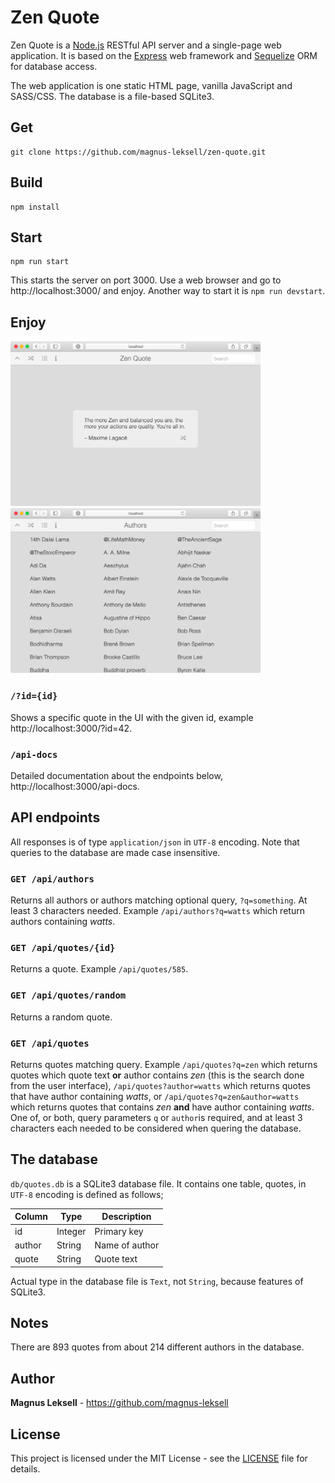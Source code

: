 # Zen Quote

Zen Quote is a [Node.js](https://github.com/nodejs) RESTful API server and a single-page web application. It is based on the [Express](http://expressjs.com/) web framework and [Sequelize](https://sequelize.org/) ORM for database access.

The web application is one static HTML page, vanilla JavaScript and SASS/CSS. The database is a file-based SQLite3.

## Get

    git clone https://github.com/magnus-leksell/zen-quote.git

## Build

    npm install

## Start

    npm run start

This starts the server on port 3000. Use a web browser and go to http://localhost:3000/ and enjoy. Another way to start it is `npm run devstart`.

## Enjoy

<a href="./docs/images/zen-quote.png" target="_blank"><img src="./docs/images/zen-quote.png" width="400"></a>
<a href="./docs/images/authors.png" target="_blank"><img src="./docs/images/authors.png" width="400"></a>

### `/?id={id}`

Shows a specific quote in the UI with the given id, example http://localhost:3000/?id=42.

### `/api-docs`

Detailed documentation about the endpoints below, http://localhost:3000/api-docs.

## API endpoints

All responses is of type `application/json` in `UTF-8` encoding. Note that queries to the database are made case insensitive.

### `GET /api/authors`

Returns all authors or authors matching optional query, `?q=something`. At least 3 characters needed. Example `/api/authors?q=watts` which return authors containing *watts*.

### `GET /api/quotes/{id}`

Returns a quote. Example `/api/quotes/585`.

### `GET /api/quotes/random`

Returns a random quote.

### `GET /api/quotes`

Returns quotes matching query. Example `/api/quotes?q=zen` which returns quotes which quote text **or** author contains *zen* (this is the search done from the user interface), `/api/quotes?author=watts` which returns quotes that have author containing *watts*, or `/api/quotes?q=zen&author=watts` which returns quotes that contains *zen* **and** have author containing *watts*. One of, or both, query parameters `q` or `author`is required, and at least 3 characters each needed to be considered when quering the database.

## The database

`db/quotes.db` is a SQLite3 database file. It contains one table, quotes, in `UTF-8` encoding is defined as follows;

Column | Type | Description
-------|------|------------
id | Integer | Primary key
author | String | Name of author
quote | String | Quote text

Actual type in the database file is `Text`, not `String`, because features of SQLite3.

## Notes

There are 893 quotes from about 214 different authors in the database.

## Author

**Magnus Leksell** - https://github.com/magnus-leksell

## License

This project is licensed under the MIT License - see the [LICENSE](LICENSE) file for details.